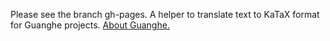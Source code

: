 Please see the branch gh-pages.
A helper to translate text to KaTaX format for Guanghe projects. 
[About Guanghe.](https://github.com/guanghetv)

